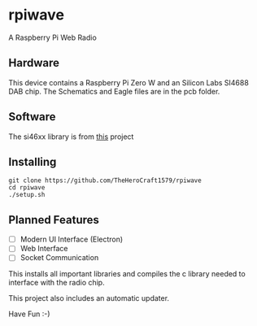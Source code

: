 # rpiwave
A Raspberry Pi Web Radio

## Hardware ##

This device contains a Raspberry Pi Zero W and an Silicon Labs SI4688 DAB chip. 
The Schematics and Eagle files are in the pcb folder. 

## Software

The si46xx library is from [this](https://github.com/elmo2k3/dabpi_ctl) project

## Installing

    git clone https://github.com/TheHeroCraft1579/rpiwave
    cd rpiwave
    ./setup.sh

## Planned Features ##

 - [ ] Modern UI Interface (Electron)
 - [ ] Web Interface
 - [ ] Socket Communication

This installs all important libraries and compiles the c library needed to interface with the radio chip.

This project also includes an automatic updater.

Have Fun :-) 